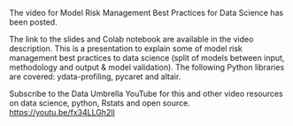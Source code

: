 The video for Model Risk Management Best Practices for Data Science has been posted.

The link to the slides and Colab notebook are available in the video description.
This is a presentation to explain some of model risk management best practices to data science (split of models between input, methodology and output & model validation). The following Python libraries are covered: ydata-profiling, pycaret and altair.

Subscribe to the Data Umbrella YouTube for this and other video resources on data science, python, Rstats and open source.
https://youtu.be/fx34LLGh2lI
